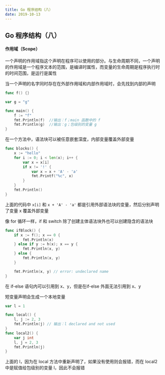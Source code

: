 ```yaml
---
title: Go 程序结构（八）
date: 2019-10-13
---
```


## Go 程序结构（八）



#### 作用域（Scope）

一个声明的作用域指这个声明在程序可以使用的部分。与生命周期不同，一个声明的作用域是一个程序文本的范围，是编译时属性，而变量的生命周期是程序执行时的时间范围，是运行是属性

当一个声明的名字同时存在在外部作用域和内部作用域时，会先找到内部的声明

```go
func f() {}

var g = "g"

func main() {
	f := "f"
	fmt.Println(f)  //输出：f；main 函数中的 f
	fmt.Println(g)  //输出：g；包级别的变量 g 
}
```

在一个方法中，语法块可以被任意嵌套深度，内部变量覆盖外部变量

```go
func blocks() {
	x := "hello"
	for i := 0; i < len(x); i++ {
		var x = x[i]
		if x != '!' {
			var x = x + 'A' - 'a'
			fmt.Printf("%c", x)
		}
	}
	fmt.Println()
}
```
上面的代码中 `x[i]` 和 `x + 'A' - 'a'` 都是引用外部语法块的变量，然后分别声明了变量 x 覆盖外部变量


像 for 循环一样，if 和 switch 除了创建主体语法块外也可以创建隐含的语法块

```go
func ifBlock() {
	if x := f(); x == 0 {
		fmt.Println(x)
	} else if y := h(x); x == y {
		fmt.Println(x, y)
	} else {
		fmt.Println(x, y)
	}

	fmt.Println(x, y) // error: undeclared name
}
```
在 if-else 语句内可以引用到 x、y，但是在if-else 外面无法引用到 x、y

短变量声明会生成一个本地变量

```go
var l = 1

func local() {
	l, j := 2, 3
	fmt.Println(j) // 输出：l declared and not used
}
func local2() {
	var j int
	l, j = 2, 3
	fmt.Println(j)
}
```
上面的 l，因为在 local 方法中重新声明了，如果没有使用则会报错，而在 local2 中是赋值给包级别的变量 l，因此不会报错























